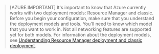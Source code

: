 >[AZURE.IMPORTANT] It's important to know that Azure currently works with two deployment models: Resource Manager and classic. Before you begin your configuration, make sure that you understand the deployment models and tools. You'll need to know which model that you want to work in. Not all networking features are supported yet for both models. For information about the deployment models, see [Understanding Resource Manager deployment and classic deployment](../articles/resource-manager-deployment-model.md).
